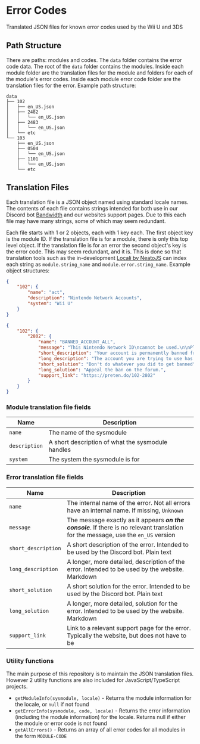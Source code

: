 # Error Codes
Translated JSON files for known error codes used by the Wii U and 3DS

## Path Structure
There are paths: modules and codes. The `data` folder contains the error code data. The root of the `data` folder contains the modules. Inside each module folder are the translation files for the module and folders for each of the module's error codes. Inside each module error code folder are the translation files for the error. Example path structure:

```
data
├── 102
│   ├── en_US.json
│   ├── 2482
│   │   └── en_US.json
│   ├── 2483
│   │   └── en_US.json
│   └── etc
└── 103
    ├── en_US.json
    ├── 0504
    │   └── en_US.json
    ├── 1101
    │   └── en_US.json
    └── etc
```

## Translation Files
Each translation file is a JSON object named using standard locale names. The contents of each file contains strings intended for both use in our Discord bot [Bandwidth](https://github.com/PretendoNetwork/Bandwidth) and our websites support pages. Due to this each file may have many strings, some of which may seem redundant.

Each file starts with 1 or 2 objects, each with 1 key each. The first object key is the module ID. If the translation file is for a module, there is only this top level object. If the translation file is for an error the second object's key is the error code. This may seem redundant, and it is. This is done so that translation tools such as the in-development [Locali by NeatoJS](https://discord.gg/cGd5pKxWyK) can index each string as `module.string_name` and `module.error.string_name`. Example object structures:

```json
{
	"102": {
		"name": "act",
		"description": "Nintendo Network Accounts",
		"system": "Wii U"
	}
}
```

```json
{
	"102": {
		"2802": {
			"name": "BANNED_ACCOUNT_ALL",
			"message": "This Nintendo Network ID\ncannot be used.\n\nPlease make a note of the error code\nand visit support.nintendo.com.",
			"short_description": "Your account is permanently banned from all aspects of the network.",
			"long_description": "The account you are trying to use has been permanently banned from all aspects of the network. This includes, but is not limited to:\n\n- Miiverse\n- Game servers\n- 3rd party services which opt-in to respecting network bans",
			"short_solution": "Don't do whatever you did to get banned",
			"long_solution": "Appeal the ban on the forum.",
			"support_link": "https://preten.do/102-2802"
		}
	}
}
```

### Module translation file fields

| Name          | Description                                       |
| ------------- | ------------------------------------------------- |
| `name`        | The name of the sysmodule                         |
| `description` | A short description of what the sysmodule handles |
| `system`      | The system the sysmodule is for                   |

### Error translation file fields

| Name                | Description                                                                                                                          |
| ------------------- | ------------------------------------------------------------------------------------------------------------------------------------ |
| `name`              | The internal name of the error. Not all errors have an internal name. If missing, `Unknown`                                          |
| `message`           | The message exactly as it appears ***on the console***. If there is no relevant translation for the message, use the `en_US` version |
| `short_description` | A short description of the error. Intended to be used by the Discord bot. Plain text                                                 |
| `long_description`  | A longer, more detailed, description of the error. Intended to be used by the website. Markdown                                      |
| `short_solution`    | A short solution for the error. Intended to be used by the Discord bot. Plain text                                                   |
| `long_solution`     | A longer, more detailed, solution for the error. Intended to be used by the website. Markdown                                        |
| `support_link`      | Link to a relevant support page for the error. Typically the website, but does not have to be                                        |

### Utility functions
The main purpose of this repository is to maintain the JSON translation files. However 2 utility functions are also included for JavaScript/TypeScript projects.

- `getModuleInfo(sysmodule, locale)` - Returns the module information for the locale, or `null` if not found
- `getErrorInfo(sysmodule, code, locale)` - Returns the error information (including the module information) for the locale. Returns null if either the module or error code is not found
- `getAllErrors()` - Returns an array of all error codes for all modules in the form `MODULE-CODE`